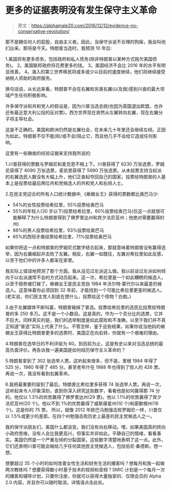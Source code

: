 # 更多的证据表明没有发生保守主义革命

> 原文：<https://alphamale20.com/2016/12/12/evidence-no-conservative-revolution/>

那不是踢任何人的屁股，自由主义者。因此，当保守派说不合理的狗屎，我会叫他们出来。那将是今天。特朗普当选时，我预测 10 年后:

1.美国将有更多债务，包括政府和私人债务(除非特朗普以某种方式拖欠美国债务)。
2。美国联邦政府将花费更多的钱。
3。美国经济不会比 2016 年的水平有明显改善。
4。涌入的第三世界移民将或多或少以目前的速度继续，他们将继续接受纳税人资助的政府服务。

换句话说，从长远来看，特朗普不会在右翼和另类右翼(以及我)感到兴奋的最大领域产生任何积极影响。

许多保守派和共和党人的假设是，因为川普当选总统(也因为英国退出欧盟，也许还有最近意大利公投的反对票)，西方世界现在突然从左翼转向右翼，现在右翼分子将主导社会。

这是不正确的。美国和欧洲仍然是左翼社会，在未来几十年里还会继续左倾。正因为如此，特朗普不仅不能(和/或不会)阻止它，而且他几乎不会给它造成任何影响。

这里有一些确凿的经验证据来支持我所说的:

1.川普获得的票数与罗姆尼和麦克恩不相上下。川普获得了 6230 万张选票，罗姆尼获得了 6090 万张选票，麦凯恩获得了 5990 万张选票。从未投票支持当权派的右翼选民人数没有大幅上升，他们正奋起夺回自己的国家。投票给特朗普的人基本上是投票给最后两位共和党候选人的共和党人和右倾人士。

2.在民主党迎合的所有人口统计数据中,《蜥蜴女王》获得的票数都比奥巴马少:

- 54%的女性投票给希拉里，55%投票给奥巴马
- 55%的年轻人(30 岁以下)投票给希拉里，60%投票给奥巴马(仅这一点就很可能解释了为什么特朗普得到了佛罗里达州和宾夕法尼亚州；他绝对需要赢得的州)
- 88%的黑人投票给希拉里，93%投票给奥巴马
- 65%的西班牙裔投票给希拉里，71%投票给奥巴马

如果你把这一点和特朗普的罗姆尼式数字结合起来，那就意味着特朗普没有赢得选举，因为右翼崛起并击败了左翼。相反，右翼一如既往，左翼对希拉里如此反感，以至于他们中的许多人都呆在家里。

我实际上错误地预测了那个方面。我从没见过左派这么做。我以前谈过左派如何倾向于以右派通常不会的方式动员起来。这一次，希拉里是一个如此糟糕的候选人，以至于趋势被打破了。蜥蜴女王是民主党自 1984 年沃尔特·蒙代尔以来最差的候选人。这意味着你必须回到 32 年前，才能找到一个可能比希拉里更差的候选人。(老实说，你们民主党人到底在想什么，投票给这个怪物？白痴。)

3.由于左翼媒体不断叫嚣，特朗普输掉了普选。投票给希拉里的选民比投票给特朗普的多 250 多万。这不是一个小数目。这是真的，作为一个百分比的选票，它并不巨大。同样真实的是，我们的选举制度是如此腐败和不准确，以至于我们并不真正知道“普选”实际上代表了什么。不管怎样，鉴于这些结果，如果你说当他妈的蜥蜴女王获得比特朗普更多的选票时，美国正在向右转，你就有一个艰难的理由。

4.特朗普在选举日的不利评级为 60。到目前为止，这是有史以来对当选总统的最高负面评价。再告诉我一遍美国是如何经历保守主义革命的？

5.特朗普拿到了 302 张选举人票。这听起来很多，但不是。里根 1984 年得了 525 分，1980 年得了 485 分。甚至老布什在 1988 年也得到了惊人的 426 票。再说一次，我没有看到右翼革命。

6.我把最重要的留到了最后。特朗普比希拉里多获得 74 张选举人票。再说一次，这听起来令人印象深刻，直到你深入研究这些数字，看看他是如何赢得那 74 分的。他仅以 1.3%的优势赢得了佛罗里达州(29 票)。他以 1.1%的优势赢得了宾夕法尼亚州(20 个)。他以不到 1%的优势赢得了威斯康星州(10 个)和密歇根州(16 个)。这是你的 75 票。
所以，就像 2012 年欧巴马勉强击败罗姆尼一样，川普仅以 1.5%或更少的差距，在四个州勉强击败历史上最差的民主党候选人之一。

我的保守派朋友们，美国什么都没变。我们没有向右移动。嘿，如果美国真的转向小政府思维，没有人会比我更高兴，但事实并非如此。平静自己的情绪，看看事实。美国仍然是一个严重左倾的分裂国家。这些数字清楚地表明了这一点。此外，它们还表明川普可能会输给几乎任何其他民主党候选人，包括伯尼·桑德斯。想一想。

想要超过 35 个小时的如何改善女性生活和财务生活的播客吗？想每月和我一起做两次教练吗？想要获得数小时基于技术的视频和音频？SMIC 计划是一个每月一次的播客和辅导计划，只要你注册，你就可以获得大量独家的、仅限会员的 Alpha 2.0 内容，并且你可以随时取消。详情请点击此处。